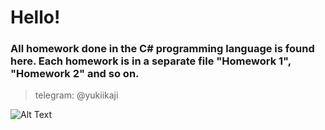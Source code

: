 # Hello!
### All homework done in the C# programming language is found here. Each homework is in a separate file "Homework 1", "Homework 2" and so on.
> telegram: @yukiikaji


![Alt Text](https://i.ytimg.com/vi/deP1bx91RYI/maxresdefault.jpg)
